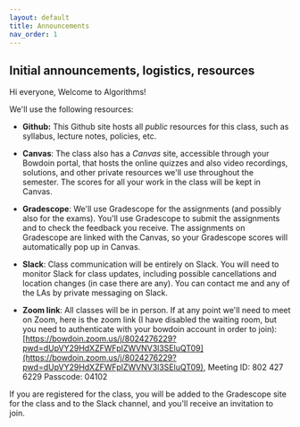 ```yaml
---
layout: default 
title: Announcements
nav_order: 1
---
```



## Initial announcements, logistics, resources



Hi everyone, Welcome to Algorithms! 

We'll use the following resources: 


* __Github:__ This Github site hosts all _public_ resources for this class, such as syllabus, lecture notes, policies, etc. 

* __Canvas__: The class also has  a _Canvas_ site, accessible through your Bowdoin portal, that hosts the online quizzes and also video recordings, solutions, and other private resources we'll use throughout the semester.  The scores for all your work in the class will be kept in Canvas. 


* __Gradescope__: We'll use Gradescope for the assignments (and possibly also for the exams). You'll use Gradescope to submit the assignments and to check the feedback you receive. The assignments on Gradescope are linked with the Canvas,  so your Gradescope scores will automatically pop up in Canvas.  

* __Slack__: Class communication will be entirely on Slack. You will need to monitor Slack for class updates, including possible cancellations and location changes (in case there are any). You can contact me and any of the LAs by private messaging on Slack. 

* __Zoom link__: All classes will be in person. If at any point we'll need to meet on Zoom, here is the zoom link (I have disabled the waiting room, but you need to authenticate with your bowdoin account in order to join):  
[https://bowdoin.zoom.us/j/8024276229?pwd=dUpVY29HdXZFWFpIZWVNV3l3SEluQT09](https://bowdoin.zoom.us/j/8024276229?pwd=dUpVY29HdXZFWFpIZWVNV3l3SEluQT09), Meeting ID: 802 427 6229 Passcode: 04102

If you are registered for the class, you will be added to the Gradescope site for the class and to the Slack channel, and you'll receive an invitation to join. 
